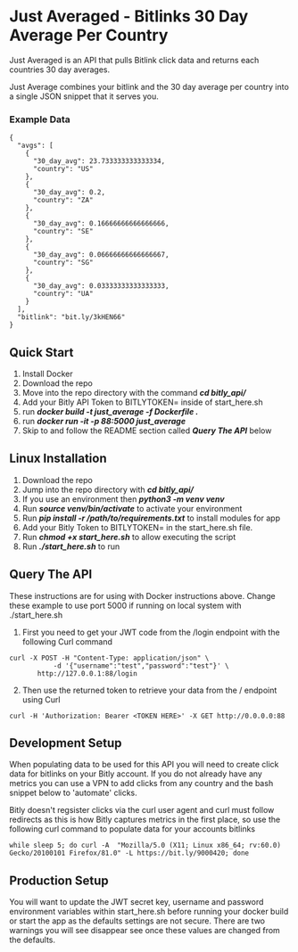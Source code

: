 # Just Averaged - Bitlinks 30 Day Average Per Country
Just Averaged is an API that pulls Bitlink click data and returns each countries 30 day averages.

Just Average combines your bitlink and the 30 day average per country into a single JSON snippet that it serves you.

### Example Data

```
{
  "avgs": [
    {
      "30_day_avg": 23.733333333333334, 
      "country": "US"
    }, 
    {
      "30_day_avg": 0.2, 
      "country": "ZA"
    }, 
    {
      "30_day_avg": 0.16666666666666666, 
      "country": "SE"
    }, 
    {
      "30_day_avg": 0.06666666666666667, 
      "country": "SG"
    }, 
    {
      "30_day_avg": 0.03333333333333333, 
      "country": "UA"
    }
  ], 
  "bitlink": "bit.ly/3kHEN66"
}
```
## Quick Start
1. Install Docker
2. Download the repo 
3. Move into the repo directory with the command ***cd bitly_api/***
4. Add your Bitly API Token to BITLYTOKEN= inside of start_here.sh
5. run ***docker build -t just_average -f Dockerfile .***
6. run ***docker run -it -p 88:5000 just_average***
7. Skip to and follow the README section called ***Query The API*** below


## Linux Installation 
1. Download the repo
2. Jump into the repo directory with ***cd bitly_api/***
3. If you use an environment then ***python3 -m venv venv***
3. Run ***source venv/bin/activate*** to activate your environment
4. Run  ***pip install -r /path/to/requirements.txt*** to install modules for app
5. Add your Bitly Token to BITLYTOKEN= in the start_here.sh file.
6. Run ***chmod +x start_here.sh*** to allow executing the script
7. Run ***./start_here.sh*** to run

## Query The API

These instructions are for using with Docker instructions above.
Change these example to use port 5000 if running on local system with ./start_here.sh

1. First you need to get your JWT code from the /login endpoint with the following Curl command

```
curl -X POST -H "Content-Type: application/json" \  
           -d '{"username":"test","password":"test"}' \ 
	   http://127.0.0.1:88/login
```
2. Then use the returned token to retrieve your data from the / endpoint using Curl
```
curl -H 'Authorization: Bearer <TOKEN HERE>' -X GET http://0.0.0.0:88
```

## Development Setup
 When populating data to be used for this API you will need to create click data for bitlinks on your Bitly account. If you do not already have any metrics you can use a VPN to add clicks from any country and the bash snippet below to 'automate' clicks.

Bitly doesn't regsister clicks via the curl user agent and curl must follow redirects as this is how Bitly captures metrics in the first place, so use the following curl command to populate data for your accounts bitlinks
```
while sleep 5; do curl -A  "Mozilla/5.0 (X11; Linux x86_64; rv:60.0) Gecko/20100101 Firefox/81.0" -L https://bit.ly/9000420; done
```
## Production Setup

You will want to update the JWT secret key, username and password environment variables within start_here.sh before running your docker build or start the app as the defaults settings are not secure. There are two warnings you will see disappear see once these values are changed from the defaults.
